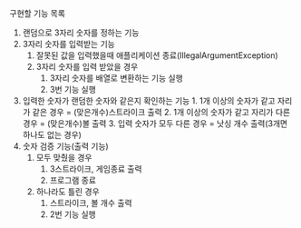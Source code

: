구현할 기능 목록

1. 랜덤으로 3자리 숫자를 정하는 기능
2. 3자리 숫자를 입력받는 기능
    1. 잘못된 값을 입력했을때 애플리케이션 종료(IllegalArgumentException)
    2. 3자리 숫자를 입력 받았을 경우
       1. 3자리 숫자를 배열로 변환하는 기능 실행
       2. 3번 기능 실행
3. 입력한 숫자가 랜덤한 숫자와 같은지 확인하는 기능
       1. 1개 이상의 숫자가 같고 자리가 같은 경우 = (맞은개수)스트라이크 출력
       2. 1개 이상의 숫자가 같고 자리가 다른 경우 = (맞은개수)볼 출력
       3. 입력 숫자가 모두 다른 경우 = 낫싱 개수 출력(3개면 하나도 없는 경우)
4. 숫자 검증 기능(출력 기능)
   1. 모두 맞췄을 경우
      1. 3스트라이크, 게임종료 출력
      2. 프로그램 종료
   2. 하나라도 틀린 경우
      1. 스트라이크, 볼 개수 출력
      2. 2번 기능 실행